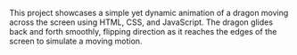 This project showcases a simple yet dynamic animation of a dragon moving across the screen using HTML, CSS, and JavaScript. The dragon glides back and forth smoothly, flipping direction as it reaches the edges of the screen to simulate a moving motion.

